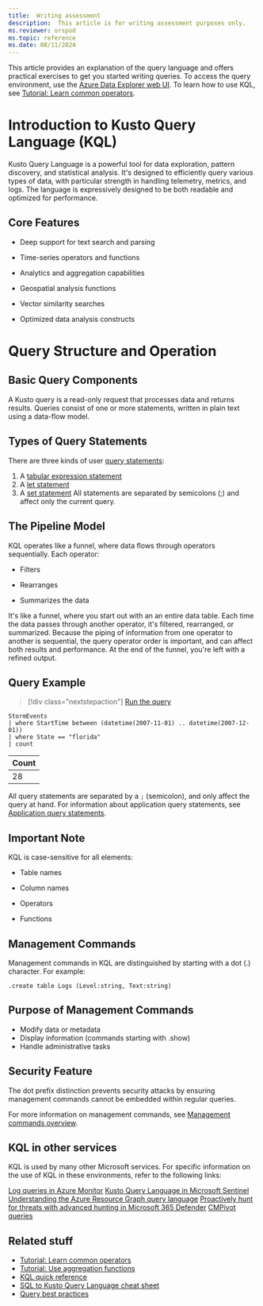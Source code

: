 ```yaml
---
title:  Writing assessment
description:  This article is for writing assessment purposes only.
ms.reviewer: orspod
ms.topic: reference
ms.date: 08/11/2024
---
```

This article provides an explanation of the query language and offers practical exercises to get you started writing queries. To access the query environment, use the [Azure Data Explorer web UI](https://dataexplorer.azure.com/). To learn how to use KQL, see [Tutorial: Learn common operators](tutorials/learn-common-operators.md).

# Introduction to Kusto Query Language (KQL)

Kusto Query Language is a powerful tool for data exploration, pattern discovery, and statistical analysis. It's designed to efficiently query various types of data, with particular strength in handling telemetry, metrics, and logs. The language is expressively designed to be both readable and optimized for performance.

## Core Features

- Deep support for text search and parsing

- Time-series operators and functions

- Analytics and aggregation capabilities

- Geospatial analysis functions

- Vector similarity searches

- Optimized data analysis constructs

# Query Structure and Operation
## Basic Query Components
A Kusto query is a read-only request that processes data and returns results. Queries consist of one or more statements, written in plain text using a data-flow model.

## Types of Query Statements
There are three kinds of user [query statements](statements.md):

1. A [tabular expression statement](tabular-expression-statements.md)
2. A [let statement](let-statement.md)
3. A [set statement](set-statement.md)
All statements are separated by semicolons (;) and affect only the current query.

## The Pipeline Model
KQL operates like a funnel, where data flows through operators sequentially. Each operator:

- Filters

- Rearranges

- Summarizes the data

It's like a funnel, where you start out with an an entire data table. Each time the data passes through another operator, it's filtered, rearranged, or summarized. Because the piping of information from one operator to another is sequential, the query operator order is important, and can affect both results and performance. At the end of the funnel, you're left with a refined output.

## Query Example

> [!div class="nextstepaction"]
> <a href="https://dataexplorer.azure.com/clusters/help/databases/Samples?query=H4sIAAAAAAAAAwsuyS/KdS1LzSspVuCqUSjPSC1KVQguSSwqCcnMTVVISi0pT03NU9BISSxJLQGKaBgZGJjrGhrqGhhqKujpKaCJG4HENZENKklVsLVVUHLz8Q/ydHFUUgDZkpxfmlcCAIItD6l6AAAA" target="_blank">Run the query</a>

```kusto
StormEvents 
| where StartTime between (datetime(2007-11-01) .. datetime(2007-12-01))
| where State == "florida"  
| count 
```

|Count|
|-----|
|   28|

All query statements are separated by a `;` (semicolon), and only affect the query at hand.
For information about application query statements, see [Application query statements](statements.md#application-query-statements).

## Important Note
KQL is case-sensitive for all elements:

- Table names

- Column names

- Operators

- Functions

## Management Commands
Management commands in KQL are distinguished by starting with a dot (.) character. For example:
```kusto
.create table Logs (Level:string, Text:string)
```
## Purpose of Management Commands

- Modify data or metadata
- Display information (commands starting with .show)
- Handle administrative tasks

##  Security Feature
The dot prefix distinction prevents security attacks by ensuring management commands cannot be embedded within regular queries.

For more information on management commands, see [Management commands overview](../management/index.md).

## KQL in other services

KQL is used by many other Microsoft services. For specific information on the use of KQL in these environments, refer to the following links:

[Log queries in Azure Monitor](/azure/azure-monitor/logs/log-query-overview)
[Kusto Query Language in Microsoft Sentinel](/azure/sentinel/kusto-overview)
[Understanding the Azure Resource Graph query language](/azure/governance/resource-graph/concepts/query-language)
[Proactively hunt for threats with advanced hunting in Microsoft 365 Defender](/microsoft-365/security/defender/advanced-hunting-overview)
[CMPivot queries](/mem/configmgr/core/servers/manage/cmpivot-overview#queries)

## Related stuff

* [Tutorial: Learn common operators](tutorials/learn-common-operators.md)
* [Tutorial: Use aggregation functions](tutorials/use-aggregation-functions.md)
* [KQL quick reference](kql-quick-reference.md)
* [SQL to Kusto Query Language cheat sheet](sql-cheat-sheet.md)
* [Query best practices](best-practices.md)
